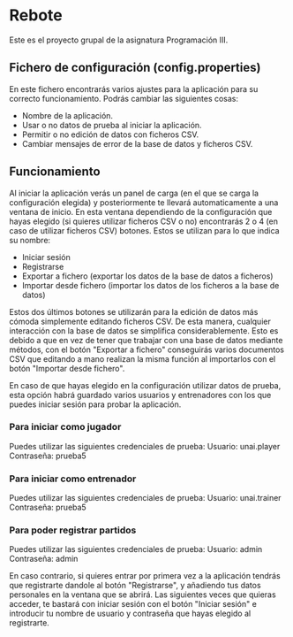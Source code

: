 # Rebote
Este es el proyecto grupal de la asignatura Programación III.

## Fichero de configuración (config.properties)
En este fichero encontrarás varios ajustes para la aplicación para su correcto funcionamiento.
Podrás cambiar las siguientes cosas:
  - Nombre de la aplicación.
  - Usar o no datos de prueba al iniciar la aplicación.
  - Permitir o no edición de datos con ficheros CSV.
  - Cambiar mensajes de error de la base de datos y ficheros CSV.

## Funcionamiento
Al iniciar la aplicación verás un panel de carga (en el que se carga la configuración elegida) y posteriormente te llevará automaticamente a una ventana de inicio.
En esta ventana dependiendo de la configuración que hayas elegido (si quieres utilizar ficheros CSV o no) encontrarás 2 o 4 (en caso de utilizar ficheros CSV) botones.
Estos se utilizan para lo que indica su nombre:
  - Iniciar sesión
  - Registrarse
  - Exportar a fichero (exportar los datos de la base de datos a ficheros)
  - Importar desde fichero (importar los datos de los ficheros a la base de datos)

Estos dos últimos botones se utilizarán para la edición de datos más cómoda simplemente editando ficheros CSV. De esta manera, cualquier interacción con la base de datos se simplifica considerablemente. Esto es debido a que en vez de tener que trabajar con una base de datos mediante métodos, con el botón "Exportar a fichero" conseguirás varios documentos CSV que editando a mano realizan la misma función al importarlos con el botón "Importar desde fichero".

En caso de que hayas elegido en la configuración utilizar datos de prueba, esta opción habrá guardado varios usuarios y entrenadores con los que puedes iniciar sesión para probar la aplicación.
  ### Para iniciar como jugador
  Puedes utilizar las siguientes credenciales de prueba:
    Usuario: unai.player
    Contraseña: prueba5

  ### Para iniciar como entrenador
  Puedes utilizar las siguientes credenciales de prueba:
    Usuario: unai.trainer
    Contraseña: prueba5

  ### Para poder registrar partidos
  Puedes utilizar las siguientes credenciales de prueba:
    Usuario: admin
    Contraseña: admin
    
En caso contrario, si quieres entrar por primera vez a la aplicación tendrás que registrarte dandole al botón "Registrarse", y añadiendo tus datos personales en la ventana que se abrirá. Las siguientes veces que quieras acceder, te bastará con iniciar sesión con el botón "Iniciar sesión" e introducir tu nombre de usuario y contraseña que hayas elegido al registrarte.
